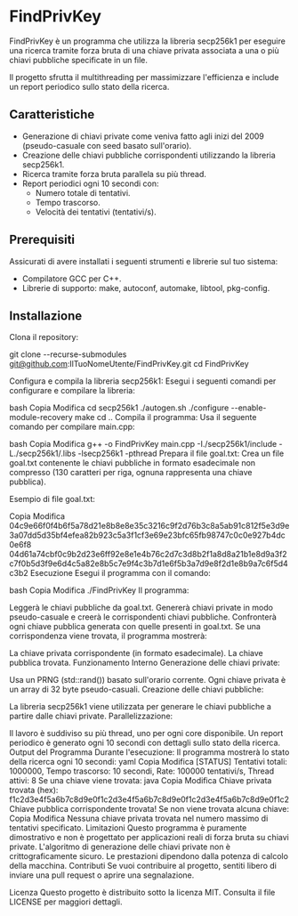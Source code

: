 # FindPrivKey

FindPrivKey è un programma che utilizza la libreria secp256k1 per eseguire una ricerca tramite forza bruta di una chiave privata associata a una o più chiavi pubbliche specificate in un file.

Il progetto sfrutta il multithreading per massimizzare l'efficienza e include un report periodico sullo stato della ricerca.

## Caratteristiche
- Generazione di chiavi private come veniva fatto agli inizi del 2009 (pseudo-casuale con seed basato sull'orario).
- Creazione delle chiavi pubbliche corrispondenti utilizzando la libreria secp256k1.
- Ricerca tramite forza bruta parallela su più thread.
- Report periodici ogni 10 secondi con:
  - Numero totale di tentativi.
  - Tempo trascorso.
  - Velocità dei tentativi (tentativi/s).
 
## Prerequisiti
Assicurati di avere installati i seguenti strumenti e librerie sul tuo sistema:
- Compilatore GCC per C++.
- Librerie di supporto: make, autoconf, automake, libtool, pkg-config.

## Installazione
Clona il repository: 

git clone --recurse-submodules git@github.com:IlTuoNomeUtente/FindPrivKey.git
cd FindPrivKey

Configura e compila la libreria secp256k1: Esegui i seguenti comandi per configurare e compilare la libreria:

bash
Copia
Modifica
cd secp256k1
./autogen.sh
./configure --enable-module-recovery
make
cd ..
Compila il programma: Usa il seguente comando per compilare main.cpp:

bash
Copia
Modifica
g++ -o FindPrivKey main.cpp -I./secp256k1/include -L./secp256k1/.libs -lsecp256k1 -pthread
Prepara il file goal.txt: Crea un file goal.txt contenente le chiavi pubbliche in formato esadecimale non compresso (130 caratteri per riga, ognuna rappresenta una chiave pubblica).

Esempio di file goal.txt:

Copia
Modifica
04c9e66f0f4b6f5a78d21e8b8e8e35c3216c9f2d76b3c8a5ab91c812f5e3d9e3a07dd5d35bf4efea82b923c5a3f1cf3e69e23bfc65fb98747c0c0e927b4dc0e6f8
04d61a74cbf0c9b2d23e6ff92e8e1e4b76c2d7c3d8b2f1a8d8a21b1e8d9a3f2c7f0b5d3f9e6d4c5a82e8b5c7e9f4c3b7d1e6f5b3a7d9e8f2d1e8b9a7c6f5d4c3b2
Esecuzione
Esegui il programma con il comando:

bash
Copia
Modifica
./FindPrivKey
Il programma:

Leggerà le chiavi pubbliche da goal.txt.
Genererà chiavi private in modo pseudo-casuale e creerà le corrispondenti chiavi pubbliche.
Confronterà ogni chiave pubblica generata con quelle presenti in goal.txt.
Se una corrispondenza viene trovata, il programma mostrerà:

La chiave privata corrispondente (in formato esadecimale).
La chiave pubblica trovata.
Funzionamento Interno
Generazione delle chiavi private:

Usa un PRNG (std::rand()) basato sull'orario corrente.
Ogni chiave privata è un array di 32 byte pseudo-casuali.
Creazione delle chiavi pubbliche:

La libreria secp256k1 viene utilizzata per generare le chiavi pubbliche a partire dalle chiavi private.
Parallelizzazione:

Il lavoro è suddiviso su più thread, uno per ogni core disponibile.
Un report periodico è generato ogni 10 secondi con dettagli sullo stato della ricerca.
Output del Programma
Durante l'esecuzione: Il programma mostrerà lo stato della ricerca ogni 10 secondi:
yaml
Copia
Modifica
[STATUS] Tentativi totali: 1000000, Tempo trascorso: 10 secondi, Rate: 100000 tentativi/s, Thread attivi: 8
Se una chiave viene trovata:
java
Copia
Modifica
Chiave privata trovata (hex): f1c2d3e4f5a6b7c8d9e0f1c2d3e4f5a6b7c8d9e0f1c2d3e4f5a6b7c8d9e0f1c2
Chiave pubblica corrispondente trovata!
Se non viene trovata alcuna chiave:
Copia
Modifica
Nessuna chiave privata trovata nel numero massimo di tentativi specificato.
Limitazioni
Questo programma è puramente dimostrativo e non è progettato per applicazioni reali di forza bruta su chiavi private.
L'algoritmo di generazione delle chiavi private non è crittograficamente sicuro.
Le prestazioni dipendono dalla potenza di calcolo della macchina.
Contributi
Se vuoi contribuire al progetto, sentiti libero di inviare una pull request o aprire una segnalazione.

Licenza
Questo progetto è distribuito sotto la licenza MIT. Consulta il file LICENSE per maggiori dettagli. 
